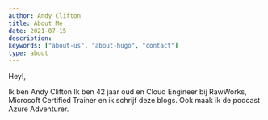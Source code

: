 ```yaml
---
author: Andy Clifton
title: About Me
date: 2021-07-15
description:
keywords: ["about-us", "about-hugo", "contact"]
type: about
---
```



Hey!,

Ik ben Andy Clifton
Ik ben 42 jaar oud en Cloud Engineer bij RawWorks, Microsoft Certified Trainer en ik schrijf deze blogs.
 Ook maak ik de podcast Azure Adventurer.

 